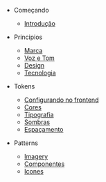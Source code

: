 <!-- docs/_sidebar.md -->

* Começando
  * [Introdução](/getting-started/)

* Principios
  * [Marca](/principles/brand)
  * [Voz e Tom](/principles/voice-and-tone)
  * [Design](/principles/design)
  * [Tecnologia](/principles/dev)

* Tokens
  * [Configurando no frontend](/tokens/settingup)
  * [Cores](/tokens/colors)
  * [Tipografia](/tokens/fonts)
  * [Sombras](/tokens/shadow)
  * [Espaçamento](/tokens/spacing)

* Patterns
  * [Imagery](/patterns/imagery)
  * [Componentes](/patterns/components)
  * [Icones](/patterns/icons)